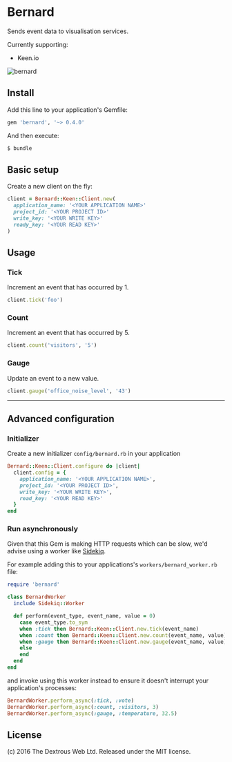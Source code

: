 # Bernard

Sends event data to visualisation services.

Currently supporting:
- Keen.io

![bernard](http://dogkeg.com/wp-content/uploads/2015/10/saint_bernard__dog_keg_barrel-30-640x427-e1446127647535.jpg)


## Install

Add this line to your application's Gemfile:
```ruby
gem 'bernard', '~> 0.4.0'
```

And then execute:
```sh
$ bundle
```

## Basic setup

Create a new client on the fly:
```ruby
client = Bernard::Keen::Client.new(
  application_name: '<YOUR APPLICATION NAME>'
  project_id: '<YOUR PROJECT ID>'
  write_key: '<YOUR WRITE KEY>'
  ready_key: '<YOUR READ KEY>'
)
```

## Usage

### Tick

Increment an event that has occurred by 1.
```ruby
client.tick('foo')
```

### Count

Increment an event that has occurred by 5.
```ruby
client.count('visitors', '5')
```

### Gauge

Update an event to a new value.
```ruby
client.gauge('office_noise_level', '43')
```

---

## Advanced configuration

### Initializer
Create a new initializer `config/bernard.rb` in your application
```ruby
Bernard::Keen::Client.configure do |client|
  client.config = {
    application_name: '<YOUR APPLICATION NAME>',
    project_id: '<YOUR PROJECT ID>',
    write_key: '<YOUR WRITE KEY>',
    read_key: '<YOUR READ KEY>'
  }
end
```

### Run asynchronously

Given that this Gem is making HTTP requests which can be slow, we'd advise using
a worker like [Sidekiq](https://github.com/mperham/sidekiq).

For example adding this to your applications's `workers/bernard_worker.rb` file:
```ruby
require 'bernard'

class BernardWorker
  include Sidekiq::Worker

  def perform(event_type, event_name, value = 0)
    case event_type.to_sym
    when :tick then Bernard::Keen::Client.new.tick(event_name)
    when :count then Bernard::Keen::Client.new.count(event_name, value)
    when :gauge then Bernard::Keen::Client.new.gauge(event_name, value)
    else
    end
  end
end
```

and invoke using this worker instead to ensure it doesn't interrupt your application's processes:

```ruby
BernardWorker.perform_async(:tick, :vote)
BernardWorker.perform_async(:count, :visitors, 3)
BernardWorker.perform_async(:gauge, :temperature, 32.5)
```

## License

(c) 2016 The Dextrous Web Ltd. Released under the MIT license.
